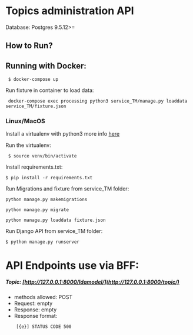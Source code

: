 # Topics administration API
Database: Postgres  9.5.12>=

## How to Run?

## Running with Docker:

``` $ docker-compose up```

Run fixture in container to load data:

``` docker-compose exec processing python3 service_TM/manage.py loaddata service_TM/fixture.json```


### Linux/MacOS

Install a virtualenv with python3 more info [here](https://rukbottoland.com/blog/tutorial-de-python-virtualenv/)


Run the virtualenv:

``` $ source venv/bin/activate```

Install requirements.txt:

``` $ pip install -r requirements.txt ```

Run Migrations and fixture from service_TM folder:

``` python manage.py makemigrations ```

``` python manage.py migrate ```

```python manage.py loaddata fixture.json```

Run Django API from service_TM folder:

``` $ python manage.py runserver ```


# API Endpoints use via BFF:

##### Topic: [http://127.0.0.1:8000/ldamodel/](http://127.0.0.1:8000/topic/)

- methods allowed: POST
- Request: empty
- Response: empty
- Response format:
``` ["Model update start!"] STATUS CODE 200 
    [{e}] STATUS CODE 500
```

